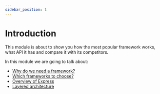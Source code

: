```yaml
---
sidebar_position: 1
---
```


# Introduction

This module is about to show you how the most popular framework works, what API it has and compare it with its competitors.


In this module we are going to talk about:

- [Why do we need a framework?](/docs/express-layered-architecture/why_do_we_need_a_framework)
- [Which frameworks to choose?](/docs/express-layered-architecture/which_frameworks_to_choose)
- [Overview of Express](/docs/express-layered-architecture/overview_of_express)
- [Layered architecture](/docs/express-layered-architecture/layered_architecture)
